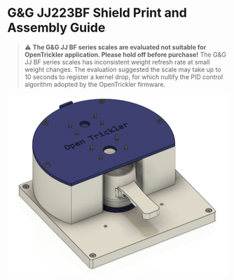 # G&G JJ223BF Shield Print and Assembly Guide

> :warning: **The G&G JJ BF series scales are evaluated not suitable for OpenTrickler application. Please hold off before purchase!**
> The G&G JJ BF series scales has inconsistent weight refresh rate at small weight changes. The evaluation suggested the scale may take up to 10 seconds to register a kernel drop, for which nullify the PID control algorithm adopted by the OpenTrickler firmware. 

![assembly_overview](resources/assembly_preview.png)


